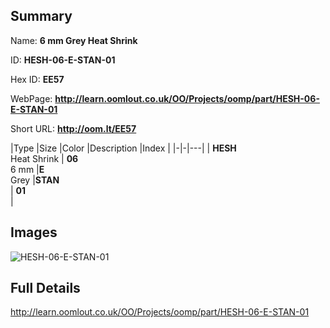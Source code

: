

## Summary
 
Name: __6 mm Grey Heat Shrink__

ID: __HESH-06-E-STAN-01__

Hex ID: __EE57__

WebPage: __http://learn.oomlout.co.uk/OO/Projects/oomp/part/HESH-06-E-STAN-01__

Short URL: __http://oom.lt/EE57__


|Type   |Size   |Color   |Description   |Index   |
|-|-|---|
| __HESH__ <br>Heat Shrink  | __06__<br>6 mm   |__E__<br>Grey    |__STAN__<br>    | __01__<br>  |


## Images
![HESH-06-E-STAN-01](http://oomlout.com/oomp-gen/parts/HESH-06-E-STAN-01/HESH-06-E-STAN-01_420.jpg)

## Full Details

 http://learn.oomlout.co.uk/OO/Projects/oomp/part/HESH-06-E-STAN-01

